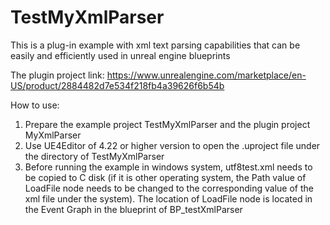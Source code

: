 # TestMyXmlParser
This is a plug-in example with xml text parsing capabilities that can be easily and efficiently used in unreal engine blueprints

The plugin project link: https://www.unrealengine.com/marketplace/en-US/product/2884482d7e534f218fb4a39626f6b54b

How to use:
1. Prepare the example project TestMyXmlParser and the plugin project MyXmlParser
2. Use UE4Editor of 4.22 or higher version to open the .uproject file under the directory of TestMyXmlParser
3. Before running the example in windows system, utf8test.xml needs to be copied to C disk (if it is other operating system, the Path value of LoadFile node needs to be changed to the corresponding value of the xml file under the system). The location of LoadFile node is located in the Event Graph in the blueprint of BP_testXmlParser
